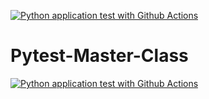 [![Python application test with Github Actions](https://github.com/mhammed2020/Pytest-Master-Class/actions/workflows/testing-ci.yml/badge.svg)](https://github.com/mhammed2020/Pytest-Master-Class/actions/workflows/testing-ci.yml)

# Pytest-Master-Class

[![Python application test with Github Actions](https://github.com/mhammed2020/Pytest-Master-Class/actions/workflows/testing-ci.yml/badge.svg)](https://github.com/mhammed2020/Pytest-Master-Class/actions/workflows/testing-ci.yml)